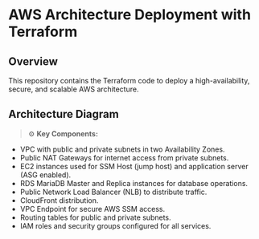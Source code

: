 # AWS Architecture Deployment with Terraform

## Overview

This repository contains the Terraform code to deploy a high-availability, secure, and scalable AWS architecture. 

## Architecture Diagram

> ⚙️ **Key Components:**
- VPC with public and private subnets in two Availability Zones.
- Public NAT Gateways for internet access from private subnets.
- EC2 instances used for SSM Host (jump host) and application server (ASG enabled).
- RDS MariaDB Master and Replica instances for database operations.
- Public Network Load Balancer (NLB) to distribute traffic.
- CloudFront distribution.
- VPC Endpoint for secure AWS SSM access.
- Routing tables for public and private subnets.
- IAM roles and security groups configured for all services.

